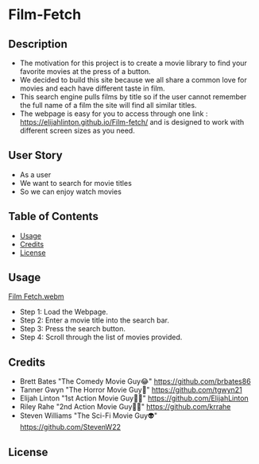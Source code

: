 # Film-Fetch

## Description

- The motivation for this project is to create a movie library to find your favorite movies at the press of a button.
- We decided to build this site because we all share a common love for movies and each have different taste in film.
- This search engine pulls films by title so if the user cannot remember the full name of a film the site will find all similar titles.
- The webpage is easy for you to access through one link : https://elijahlinton.github.io/Film-fetch/ and is designed to work with different screen sizes as you need.

## User Story

- As a user
- We want to search for movie titles
- So we can enjoy watch movies

## Table of Contents

- [Usage](#usage)
- [Credits](#credits)
- [License](#license)

## Usage

[Film Fetch.webm](https://user-images.githubusercontent.com/112358173/199358849-ee71c0bf-a377-4d1f-88cb-2ef76404dc55.webm)

* Step 1: Load the Webpage.
* Step 2: Enter a movie title into the search bar.
* Step 3: Press the search button.
* Step 4: Scroll through the list of movies provided.

## Credits

- Brett Bates "The Comedy Movie Guy😂" https://github.com/brbates86
- Tanner Gwyn "The Horror Movie Guy🔪" https://github.com/tgwyn21
- Elijah Linton "1st Action Movie Guy💪🏿" https://github.com/ElijahLinton
- Riley Rahe "2nd Action Movie Guy💪🏼" https://github.com/krrahe
- Steven Williams "The Sci-Fi Movie Guy👽" https://github.com/StevenW22

## License